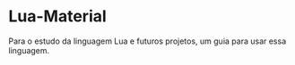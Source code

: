 # Lua-Material
Para o estudo da linguagem Lua e futuros projetos, um guia para usar essa linguagem.
